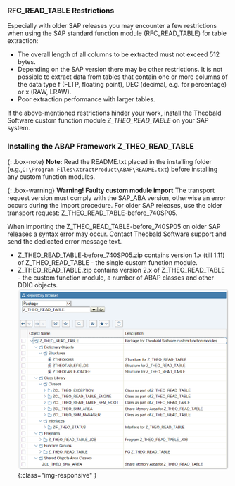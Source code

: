 
### RFC_READ_TABLE Restrictions
Especially with older SAP releases you may encounter a few restrictions when using the SAP standard function module (RFC_READ_TABLE) for table extraction:

- The overall length of all columns to be extracted must not exceed 512 bytes.
- Depending on the SAP version there may be other restrictions. 
  It is not possible to extract data from tables that contain one or more columns of the data type f (FLTP, floating point), DEC (decimal, e.g. for percentage) or x (RAW, LRAW).
- Poor extraction performance with larger tables.

If the above-mentioned restrictions hinder your work, install the Theobald Software custom function module *Z_THEO_READ_TABLE* on your SAP system. 


### Installing the ABAP Framework Z_THEO_READ_TABLE 

{: .box-note}
**Note:** Read the README.txt placed in the installing folder (e.g.,`C:\Program Files\XtractProduct\ABAP\README.txt`) before installing any custom function modules.

{: .box-warning}
**Warning! Faulty custom module import**
The transport request version must comply with the SAP_ABA version, otherwise an error occurs during the import procedure.
For older SAP releases, use the older transport request: Z_THEO_READ_TABLE-before_740SP05.

When importing the Z_THEO_READ_TABLE-before_740SP05 on older SAP releases a syntax error may occur. Contact Theobald Software support and send the dedicated error message text.

- Z_THEO_READ_TABLE-before_740SP05.zip contains version 1.x (till 1.11) of Z_THEO_READ_TABLE - the single custom function module.
- Z_THEO_READ_TABLE.zip contains version 2.x of Z_THEO_READ_TABLE - the custom function module, a number of ABAP classes and other DDIC objects.  
![Z_THEO_READ_TABLE_SE80](/img/content/Z_THEO_READ_TABLE_SE80.png){:class="img-responsive" }
